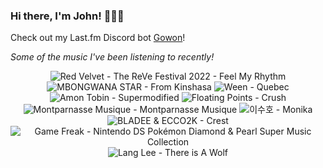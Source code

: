 ### Hi there, I'm John! 🏄🏻‍♂️

Check out my Last.fm Discord bot [Gowon](http://gowon.ca)!

_Some of the music I've been listening to recently!_


<!-- lastfm -->
<p align="center"><img src="https://lastfm.freetls.fastly.net/i/u/64s/c373919b66ac68141d344d53c590ecd7.jpg" title="Red Velvet - The ReVe Festival 2022 - Feel My Rhythm"> <img src="https://lastfm.freetls.fastly.net/i/u/64s/745b030c27138b02563960cd49b8ebcc.jpg" title="MBONGWANA STAR - From Kinshasa"> <img src="https://lastfm.freetls.fastly.net/i/u/64s/adf9b04c01c346b5b866a63c7a281d9b.png" title="Ween - Quebec"> <img src="https://lastfm.freetls.fastly.net/i/u/64s/82c14211f96b07c3a9cd53c5b3fc2ca2.jpg" title="Amon Tobin - Supermodified"> <img src="https://lastfm.freetls.fastly.net/i/u/64s/56777d5a43b897e8dd7552b5698fbeb1.jpg" title="Floating Points - Crush"> <img src="https://lastfm.freetls.fastly.net/i/u/64s/516f6412d8b7bef1d77c3cd40804a4bb.jpg" title="Montparnasse Musique - Montparnasse Musique"> <img src="https://lastfm.freetls.fastly.net/i/u/64s/7e75ac6e7ee41883bf060bf1978b389d.jpg" title="이수호 - Monika"> <img src="https://lastfm.freetls.fastly.net/i/u/64s/4ba80626474b2b067fba1c8ab2849556.jpg" title="BLADEE & ECCO2K - Crest"> <img src="https://lastfm.freetls.fastly.net/i/u/64s/960e7faf43f6b3260bba915975671dfa.png" title="Game Freak - Nintendo DS Pokémon Diamond & Pearl Super Music Collection"> <img src="https://lastfm.freetls.fastly.net/i/u/64s/11f569b1e303df185475845f7a40e465.jpg" title="Lang Lee - There is A Wolf"> </p>
